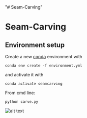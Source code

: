 "# Seam-Carving"
# Seam-Carving

## Environment setup

Create a new [conda](https://conda.io) environment with

    conda env create -f environment.yml

and activate it with

    conda activate seamcarving
	
From cmd line:

    python carve.py


  ![alt text](https://github.com/ahsantarique/Seam-Carving/blob/front_end/gif/movie.gif "Sample")
